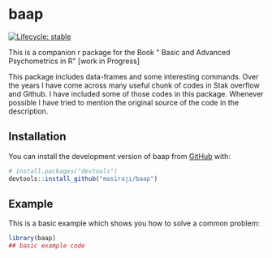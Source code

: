 # baap

[![Lifecycle: stable](https://img.shields.io/badge/lifecycle-stable-brightgreen.svg)](https://lifecycle.r-lib.org/articles/stages.html#stable)

This is a companion r package for the Book " Basic and Advanced Psychometrics in R" [work in Progress]

This package includes data-frames and some interesting commands. Over the years I have come across many useful chunk of codes in Stak overflow and Github. I have included some of those codes in this package. Whenever possible I have tried to mention the original source of the code in the description.

## Installation

You can install the development version of baap from [GitHub](https://github.com/) with:

``` r
# install.packages("devtools")
devtools::install_github("masiraji/baap")
```

## Example

This is a basic example which shows you how to solve a common problem:

``` r
library(baap)
## basic example code
```
